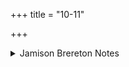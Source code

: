 +++
title = "10-11"

+++

<details><summary>Jamison Brereton Notes</summary>

The two tr. of vená- in 10b ‘seekers’ and 11b ‘trackers’ respectively should be harmonized. I would now tr. ‘seekers’ for both.
</details>
